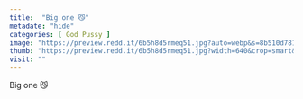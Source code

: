 ```yaml
---
title:  "Big one 😼"
metadate: "hide"
categories: [ God Pussy ]
image: "https://preview.redd.it/6b5h8d5rmeq51.jpg?auto=webp&s=8b510d781c5ecfcedd29af2440e9ba3b1fe773f8"
thumb: "https://preview.redd.it/6b5h8d5rmeq51.jpg?width=640&crop=smart&auto=webp&s=851c908064b26500fba7368789aea796f215712e"
visit: ""
---
```

Big one 😼
